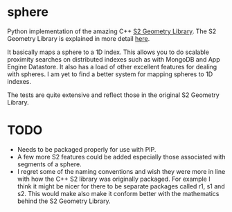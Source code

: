 sphere
======

Python implementation of the amazing C++ [S2 Geometry Library](https://code.google.com/p/s2-geometry-library/). The S2 Geometry Library is explained in more detail [here](https://docs.google.com/presentation/d/1Hl4KapfAENAOf4gv-pSngKwvS_jwNVHRPZTTDzXXn6Q/view).

It basically maps a sphere to a 1D index. This allows you to do scalable proximity searches on distributed indexes such as with MongoDB and App Engine Datastore. It also has a load of other excellent features for dealing with spheres. I am yet to find a better system for mapping spheres to 1D indexes.

The tests are quite extensive and reflect those in the original S2 Geometry Library.

TODO
====

* Needs to be packaged properly for use with PIP.
* A few more S2 features could be added especially those associated with segments of a sphere.
* I regret some of the naming conventions and wish they were more in line with how the C++ S2 library was originally packaged. For example I think it might be nicer for there to be separate packages called r1, s1 and s2. This would make also make it conform better with the mathematics behind the S2 Geometry Library.
